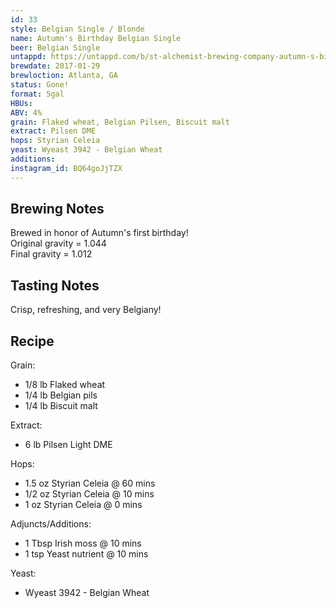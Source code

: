 ```yaml
---
id: 33
style: Belgian Single / Blonde
name: Autumn's Birthday Belgian Single
beer: Belgian Single
untappd: https://untappd.com/b/st-alchemist-brewing-company-autumn-s-birthday-belgian-single/1948409
brewdate: 2017-01-29
brewloction: Atlanta, GA
status: Gone!
format: 5gal
HBUs:
ABV: 4%
grain: Flaked wheat, Belgian Pilsen, Biscuit malt
extract: Pilsen DME
hops: Styrian Celeia
yeast: Wyeast 3942 - Belgian Wheat
additions:
instagram_id: BQ64goJjTZX
---
```

## Brewing Notes
Brewed in honor of Autumn's first birthday!  
Original gravity = 1.044  
Final gravity = 1.012

## Tasting Notes
Crisp, refreshing, and very Belgiany!  

## Recipe
Grain:

  + 1/8 lb Flaked wheat
  + 1/4 lb Belgian pils
  + 1/4 lb Biscuit malt

Extract:

  + 6 lb Pilsen Light DME

Hops:

  + 1.5 oz Styrian Celeia @ 60 mins
  + 1/2 oz Styrian Celeia @ 10 mins
  + 1 oz Styrian Celeia @ 0 mins

Adjuncts/Additions:

  + 1 Tbsp Irish moss @ 10 mins
  + 1 tsp Yeast nutrient @ 10 mins

Yeast:

  + Wyeast 3942 - Belgian Wheat
